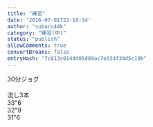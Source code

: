 ```yaml
---
title: "練習"
date: '2016-07-01T22:10:34'
author: "subaru44k"
category: "練習(中)"
status: "publish"
allowComments: true
convertBreaks: false
entryHash: "7c813c014dd05d09ac7e334f30d5c19b"
---
```

30分ジョグ<br>
<br>
流し3本<br>
33"6<br>
32"9<br>
31"6
